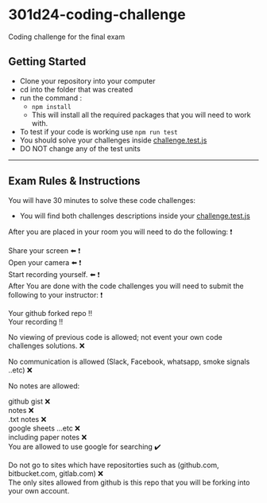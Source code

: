 # 301d24-coding-challenge

Coding challenge for the final exam

## Getting Started

- Clone your repository into your computer
- cd into the folder that was created
- run the command :
  - ```npm install```
  - This will install all the required packages that you will need to work with.
- To test if your code is working use ``` npm run test ```
- You should solve your challenges inside [challenge.test.js](challenge.test.js)
- DO NOT change any of the test units

___

## Exam Rules & Instructions

You will have 30 minutes to solve these code challenges:

- You will find both challenges descriptions inside your [challenge.test.js](challenge.test.js)

After you are placed in your room you will need to do the following: ❗

Share your screen ⬅️ ❗  
Open your camera ⬅️ ❗  
Start recording yourself. ⬅️ ❗  
After You are done with the code challenges you will need to submit the following to your instructor: ❗  

Your github forked repo ‼️  
Your recording ‼️  

No viewing of previous code is allowed; not event your own code challenges solutions. ❌  

No communication is allowed (Slack, Facebook, whatsapp, smoke signals ..etc) ❌  

No notes are allowed:  

github gist ❌  
notes ❌  
.txt notes ❌  
google sheets ...etc ❌  
including paper notes ❌  
You are allowed to use google for searching ✔️  

Do not go to sites which have repositorties such as (github.com, bitbucket.com, gitlab.com) ❌  
The only sites allowed from github is this repo that you will be forking into your own account.
